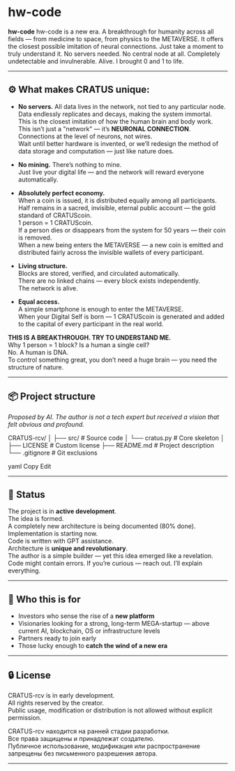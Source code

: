 # **hw-code**

**hw-code** hw-code is a new era. A breakthrough for humanity across all fields — from medicine to space, from physics to the METAVERSE.
It offers the closest possible imitation of neural connections.
Just take a moment to truly understand it.
 No servers needed. No central node at all.
Completely undetectable and invulnerable. Alive.
I brought 0 and 1 to life.

---

## ⚙️ What makes CRATUS unique:

- **No servers.** All data lives in the network, not tied to any particular node. Data endlessly replicates and decays, making the system immortal.  
  This is the closest imitation of how the human brain and body work.  
  This isn’t just a "network" — it’s **NEURONAL CONNECTION**.  
  Connections at the level of neurons, not wires.  
  Wait until better hardware is invented, or we’ll redesign the method of data storage and computation — just like nature does.

- **No mining.** There’s nothing to mine.  
  Just live your digital life — and the network will reward everyone automatically.

- **Absolutely perfect economy.**  
  When a coin is issued, it is distributed equally among all participants.  
  Half remains in a sacred, invisible, eternal public account — the gold standard of CRATUScoin.  
  1 person = 1 CRATUScoin.  
  If a person dies or disappears from the system for 50 years — their coin is removed.  
  When a new being enters the METAVERSE — a new coin is emitted and distributed fairly across the invisible wallets of every participant.

- **Living structure.**  
  Blocks are stored, verified, and circulated automatically.  
  There are no linked chains — every block exists independently.  
  The network is alive.

- **Equal access.**  
  A simple smartphone is enough to enter the METAVERSE.  
  When your Digital Self is born — 1 CRATUScoin is generated and added to the capital of every participant in the real world.

**THIS IS A BREAKTHROUGH. TRY TO UNDERSTAND ME.**  
Why 1 person = 1 block? Is a human a single cell?  
No. A human is DNA.  
To control something great, you don’t need a huge brain — you need the structure of nature.

---

## 📦 Project structure

*Proposed by AI. The author is not a tech expert but received a vision that felt obvious and profound.*

CRATUS-rcv/ │ ├── src/ # Source code │ └── cratus.py # Core skeleton │ ├── LICENSE # Custom license ├── README.md # Project description └── .gitignore # Git exclusions

yaml
Copy
Edit

---

## 📌 Status

The project is in **active development**.  
The idea is formed.  
A completely new architecture is being documented (80% done).  
Implementation is starting now.  
Code is written with GPT assistance.  
Architecture is **unique and revolutionary**.  
The author is a simple builder — yet this idea emerged like a revelation.  
Code might contain errors. If you’re curious — reach out. I’ll explain everything.

---

## 📢 Who this is for

- Investors who sense the rise of a **new platform**  
- Visionaries looking for a strong, long-term MEGA-startup — above current AI, blockchain, OS or infrastructure levels  
- Partners ready to join early  
- Those lucky enough to **catch the wind of a new era**

---

## 🔒 License

CRATUS-rcv is in early development.  
All rights reserved by the creator.  
Public usage, modification or distribution is not allowed without explicit permission.

CRATUS-rcv находится на ранней стадии разработки.  
Все права защищены и принадлежат создателю.  
Публичное использование, модификация или распространение запрещены без письменного разрешения автора.

---

